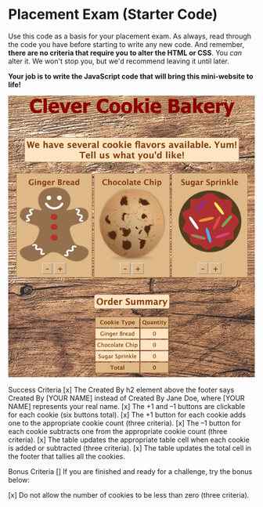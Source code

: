 # Placement Exam (Starter Code)

Use this code as a basis for your placement exam. As always, read through the code you have before starting to write any new code. And remember, **there are no criteria that require you to alter the HTML or CSS**. You *can* alter it. We won't stop you, but we'd recommend leaving it until later. 

**Your job is to write the JavaScript code that will bring this mini-website to life!**

![Finished Result](./finished-result.png)


Success Criteria
 [x] The Created By h2 element above the footer says Created By [YOUR NAME] instead of Created By Jane Doe, where [YOUR NAME] represents your real name.
 [x] The +1 and –1 buttons are clickable for each cookie (six buttons total).
 [x] The +1 button for each cookie adds one to the appropriate cookie count (three criteria).
 [x] The –1 button for each cookie subtracts one from the appropriate cookie count (three criteria).
 [x] The table updates the appropriate table cell when each cookie is added or subtracted (three criteria).
 [x] The table updates the total cell in the footer that tallies all the cookies.

Bonus Criteria
 [] If you are finished and ready for a challenge, try the bonus below:

 [x] Do not allow the number of cookies to be less than zero (three criteria).